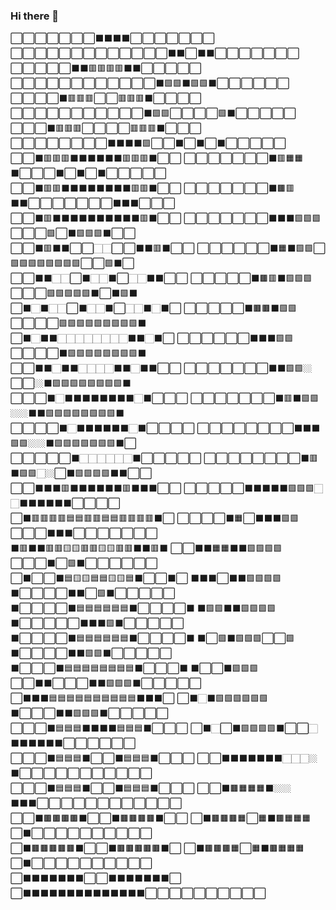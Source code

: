 ### Hi there 👋
⬜⬜⬜⬜⬜⬜⬜⬛⬛⬛⬛⬜⬜⬜⬜⬜⬜⬜  ⬜⬜⬜⬜⬜⬜⬜⬜⬜⬜⬜⬜⬜⬛⬛⬜⬛⬛⬜⬜⬜⬜⬜⬜⬜ <br/>
⬜⬜⬜⬜⬜⬛⬛🟥🟥🟥🟥⬛⬛⬜⬜⬜⬜⬜  ⬜⬜⬜⬜⬜⬜⬜⬜⬜⬜⬜⬜⬛🟩🟩⬛🟩🟩⬛⬜⬜⬜⬜⬜⬜ <br/>
⬜⬜⬜⬜⬛🟥🟥🟥⬜⬜🟥🟥🟥⬛⬜⬜⬜⬜  ⬜⬜⬜⬜⬜⬜⬜⬜⬜⬜⬜⬛🟩🟩⬜⬜⬜⬜🟩⬛⬜⬜⬜⬜⬜ <br/>
⬜⬜⬜⬛🟥🟥🟥⬜⬜⬜⬜🟥🟥🟥⬛⬜⬜⬜  ⬜⬜⬜⬜⬜⬜⬜⬜⬛⬛⬛⬛🟩⬜⬜⬛⬜⬛⬜⬛⬜⬜⬜⬜⬜ <br/>
⬜⬜⬛🟥🟥🟥⬛⬛⬛⬛⬛⬛🟥🟥🟥⬛⬜⬜  ⬜⬜⬜⬜⬜⬜⬜⬛🟥🟧🟧⬛⬜⬜⬜⬛⬜⬛⬜⬛⬜⬜⬜⬜⬜ <br/>
⬜⬜⬛🟥🟥⬛⬛⬛⬛⬛⬛⬛⬛🟥🟥⬛⬜⬜  ⬜⬜⬜⬜⬜⬜⬜⬛🟫🟥⬛⬛⬜⬜⬜⬜⬜⬜⬜⬛⬛⬛⬜⬜⬜ <br/>
⬜⬜⬛🟥⬛⬛⬛⬛⬛⬛⬛⬛⬛⬛🟥⬛⬜⬜  ⬜⬜⬜⬜⬜⬜⬜⬛⬛⬛🟩🟩🟩⬜⬜⬜🟩⬜⬛🟩🟩🟩⬛⬜⬜ <br/>
⬜⬜⬛🟥⬛⬛⬜⬜🏻🏻⬜⬜⬛⬛🟥⬛⬜⬜  ⬜⬜⬜⬜⬜⬜⬛🟧⬛🟩🟩⬜🟩🟩🟩🟩🟩🟩🟩🟩⬜⬜🟩⬛⬜ <br/>
⬜⬜⬛⬛🏻🏻⬜⬛🏻🏻⬛⬜🏻🏻⬛⬛⬜⬜  ⬜⬜⬜⬜⬜⬛🟫🟥⬛🟩🟩🟩⬜⬜⬜🟩🟩🟩🟩🟩⬛⬜⬛🟩⬛ <br/>
⬜⬛🏻⬛🏻🏻⬜⬛🏻🏻⬛⬜🏻🏻⬛🏻⬛⬜  ⬜⬜⬜⬜⬜⬛🟫🟫⬛🟩🟩⬜⬜⬜⬜🟩🟩🟩🟩🟩🟩🟩🟩🟩⬛ <br/>
⬜⬛🏻⬛⬛🏻🏻🏻🏻🏻🏻🏻🏻⬛⬛🏻⬛⬜  ⬜⬜⬜⬜⬜⬜⬛⬛⬛🟩🟩⬜⬜⬜⬜⬛🟩🟩🟩🟩🟩🟩🟩🟩⬛ <br/>
⬜⬜⬛⬛🏻⬛⬛🏻🏻🏻🏻⬛⬛🏻⬛⬛⬜⬜  ⬜⬜⬜⬜⬜⬜⬜⬛⬛🟩🟩🏼⬜⬜🏼⬛🟩🟩🟩🟩🟩🟩🟩🟩⬛ <br/>
⬜⬜⬜⬛🏻⬛⬛⬛⬛⬛⬛⬛⬛🏻⬛⬜⬜⬜  ⬜⬜⬜⬜⬜⬜⬜⬛🟥⬛🟩🟩🏼🏼⬛⬛🟩🟩🟩🟩🟩🟩🟩🟩⬛ <br/>
⬜⬜⬜⬜⬛🏻⬛⬛⬛⬛⬛⬛🏻⬛⬜⬜⬜⬜  ⬜⬜⬜⬜⬜⬜⬜⬜⬛⬛⬛🟩🟩🏼🏼⬛🟩🟩🟩🟩🟩🟩🟩⬛⬜ <br/>
⬜⬜⬜⬜⬜⬛🏻🏻🏻🏻🏻🏻⬛⬜⬜⬜⬜⬜  ⬜⬜⬜⬜⬜⬜⬜⬜⬛🟥⬛🟩🟩🏻🏼⬜⬛🟩🟩🟩🟩⬛⬛⬜⬜ <br/>
⬜⬜⬛⬛⬛🟥⬛⬛⬛⬛⬛⬛🟥⬛⬛⬛⬜⬜  ⬜⬜⬜⬜⬜⬛⬛⬛⬛⬛🟩🟩🟩🏻🏻⬛⬛⬛⬛⬛⬛⬜⬜⬜⬜ <br/>
⬜⬛🟥🟥🟥🟥🟦🟦🟥🟥🟦🟦🟥🟥🟥🟥⬛⬜  ⬜⬜⬜⬜⬛🟧⬜⬛⬛⬛🟩🟩⬜⬜⬜⬛⬛⬛⬜⬜⬜⬜⬜⬜⬜ <br/>
⬛🟥⬛⬛🟥🟥🟨🟨🟥🟥🟨🟨🟥🟥⬛⬛🟥⬛  ⬜⬜⬛⬛🟧🟧⬛⬛🟩🟩🟩🟩⬜⬜⬜⬛⬜🟩⬛⬜⬜⬜⬜⬜⬜ <br/> 
⬜⬛⬜⬜⬛🟦🟨🟨🟦🟦🟨🟨🟦⬛⬜⬜⬛⬜  ⬛⬛⬛⬜⬛⬛🟩🟩🟩🟩⬛⬜⬜⬜⬜⬛⬛⬜🟩⬛⬜⬜⬜⬜⬜ <br/>
⬛⬜⬜⬜⬜⬛🟦🟦🟦🟦🟦🟦⬛⬜⬜⬜⬜⬛  ⬛🟩🟩⬛⬛🟩🟩🟩🟩⬛⬜⬜⬜⬜⬜⬛⬛⬛🟩⬛⬜⬜⬜⬜⬜ <br/>
⬛⬜⬜⬜⬜⬛🟦🟦🟦🟦🟦🟦⬛⬜⬜⬜⬜⬛  ⬛⬜🟩⬛🟩🟩🟩⬜⬜🟩⬛⬜⬜⬜⬜⬛⬛🟩🟩⬛⬜⬜⬜⬜⬜ <br/>
⬛⬜⬜⬜⬛🟦🟦🟦🟦🟦🟦🟦🟦⬛⬜⬜⬜⬛  ⬛⬜⬜⬛🟩🟩🟩⬜⬜⬛⬛⬜⬜⬜⬛⬛🟩🟩🟩⬛⬜⬜⬜⬜⬜ <br/>
⬜⬛⬛⬛🟦🟦🟦🟦🟦🟦🟦🟦🟦🟦⬛⬛⬛⬜  ⬜⬛🏻⬛🟩🟩🟩🟩🟩🟩⬛⬜⬜⬜⬛⬛🟩🟩🟩⬛⬜⬜⬜⬜⬜ <br/>
⬜⬜⬜⬛🟦🟦🟦⬛⬛⬛⬛🟦🟦🟦⬛⬜⬜⬜  ⬜⬛🏻⬜⬛🟩🟩🟩🟩⬛⬜⬜🏻⬛⬛⬛⬛⬛⬛⬜⬜⬜⬜⬜⬜ <br/>
⬜⬜⬜⬛🟦🟦🟦⬛⬜⬜⬛🟦🟦🟦⬛⬜⬜⬜  ⬜⬜⬛⬛⬛⬛⬛⬛⬛🏻🏻🏻🏼⬛⬜⬜⬜⬜⬜⬜⬜⬜⬜⬜⬜ <br/>
⬜⬜⬜⬛🟦🟦🟦⬛⬜⬜⬛🟦🟦🟦⬛⬜⬜⬜  ⬜⬜⬛🟫🟧🟧🟧⬛🏼🏼⬛⬛⬛⬜⬜⬜⬜⬜⬜⬜⬜⬜⬜⬜⬜ <br/>
⬜⬜⬛🟫🟫🟫🟫⬛⬜⬜⬛🟫🟫🟫🟫⬛⬜⬜  ⬜⬛🟫🟫🟫🟧⬜🟧⬛🟫🟧🟧🟧⬜⬛⬜⬜⬜⬜⬜⬜⬜⬜⬜⬜ <br/>
⬜⬛🟫🟫🟫🟫🟫⬛⬜⬜⬛🟫🟫🟫🟫🟫⬛⬜  ⬜⬛🟫🟫🟫🟧⬜🟧⬛🟫🟧🟧🟧⬜⬛⬜⬜⬜⬜⬜⬜⬜⬜⬜⬜ <br/>
⬜⬛⬛⬛⬛⬛⬛⬛⬜⬜⬛⬛⬛⬛⬛⬛⬛⬜  ⬜⬛⬛⬛⬛⬛⬛⬛⬛⬛⬛⬛⬛⬛⬛⬜⬜⬜⬜⬜⬜⬜⬜⬜⬜ <br/>
